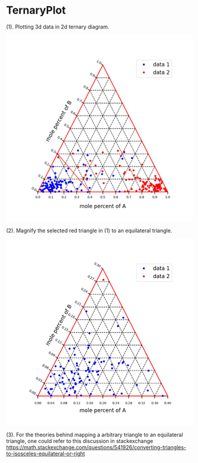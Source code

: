 # TernaryPlot
(1). Plotting 3d data in 2d ternary diagram.
<p align="center">
  <img src="https://github.com/Chuangye-Wang/TernaryPlot/blob/main/Phase%20Diagram%20data.png" width="800" alt="Phase Diagram">
</p>

(2). Magnify the selected red triangle in (1) to an equilateral triangle.
<p align="center">
  <img src="https://github.com/Chuangye-Wang/TernaryPlot/blob/main/Phase%20Diagram%20data%20-%20zoomin.png" width="800" alt="Phase Diagram">
</p>

(3). For the theories behind mapping a arbitrary triangle to an equilateral triangle, one could refer to this discussion in stackexchange https://math.stackexchange.com/questions/541926/converting-triangles-to-isosceles-equilateral-or-right
